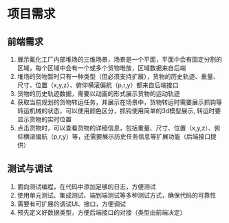 # 项目需求

## 前端需求
1. 展示氟化工厂内部堆场的三维场景，场景是一个平面，平面中会有固定分割的区域，每个区域中会有一个或多个货物堆放，区域数据来自后端
2. 堆场的货物暂时只有一种类型（但必须支持扩展），货物的历史轨迹、重量、尺寸、位置（x,y,z）、俯仰横滚偏航（p,r,y）都来自后端接口
3. 货物的历史轨迹数据，需要以动画的形式展示货物的运动轨迹
4. 获取当前规划的货物转运任务，并展示在场景中，货物转运时需要展示抓钩等转运机械的状态，可以使用颜色区分，抓钩使用简单的3d模型展示, 转运时要显示货物的实时位置
5. 点击货物时，可以查看货物的详细信息，包括重量、尺寸、位置（x,y,z）、俯仰横滚偏航（p,r,y）等，还需要展示历史任务信息等扩展功能（后端接口提供）

## 测试与调试
1. 面向测试编程，在代码中添加足够的日志，方便测试
2. 使用单元测试、集成测试、端到端测试等多种测试方式，确保代码的可靠性
3. 需要有可扩展的调试UI、接口，方便调试
4. 预先定义好数据类型，方便后端接口的对接（类型由前端决定）


